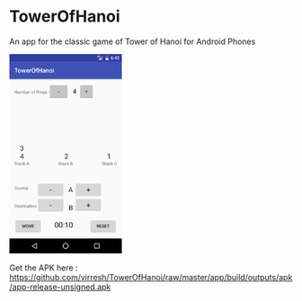# TowerOfHanoi
An app for the classic game of Tower of Hanoi for Android Phones

<img src="Screenshots/GameScreen.png" width="200">


Get the APK here :
https://github.com/virresh/TowerOfHanoi/raw/master/app/build/outputs/apk/app-release-unsigned.apk
